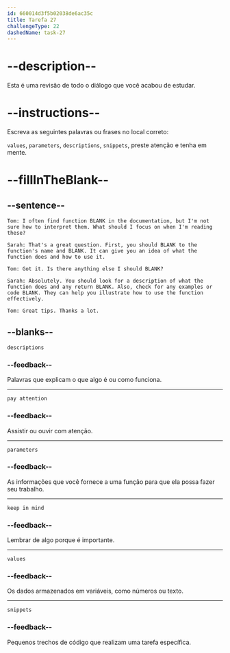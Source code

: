 ```yaml
---
id: 660014d3f5b02038de6ac35c
title: Tarefa 27
challengeType: 22
dashedName: task-27
---
```


<!-- REVIEW -->

# --description--

Esta é uma revisão de todo o diálogo que você acabou de estudar.

# --instructions--

Escreva as seguintes palavras ou frases no local correto:

`values`, `parameters`, `descriptions`, `snippets`, preste atenção e tenha em mente.

# --fillInTheBlank--

## --sentence--

`Tom: I often find function BLANK in the documentation, but I'm not sure how to interpret them. What should I focus on when I'm reading these?`

`Sarah: That's a great question. First, you should BLANK to the function's name and BLANK. It can give you an idea of what the function does and how to use it.`

`Tom: Got it. Is there anything else I should BLANK?`

`Sarah: Absolutely. You should look for a description of what the function does and any return BLANK. Also, check for any examples or code BLANK. They can help you illustrate how to use the function effectively.`

`Tom: Great tips. Thanks a lot.`

## --blanks--

`descriptions`

### --feedback--

Palavras que explicam o que algo é ou como funciona.

---

`pay attention`

### --feedback--

Assistir ou ouvir com atenção.

---

`parameters`

### --feedback--

As informações que você fornece a uma função para que ela possa fazer seu trabalho.

---

`keep in mind`

### --feedback--

Lembrar de algo porque é importante.

---

`values`

### --feedback--

Os dados armazenados em variáveis, como números ou texto.

---

`snippets`

### --feedback--

Pequenos trechos de código que realizam uma tarefa específica.
